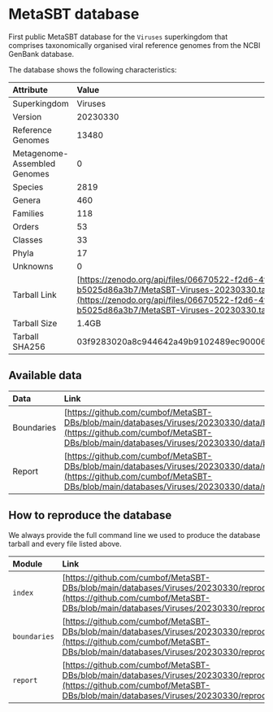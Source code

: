 # MetaSBT database

First public MetaSBT database for the `Viruses` superkingdom that comprises taxonomically organised viral reference genomes from the NCBI GenBank database.

The database shows the following characteristics:

| Attribute | Value |
| :-------- | :---- |
| Superkingdom | Viruses |
| Version | 20230330 |
| Reference Genomes | 13480 |
| Metagenome-Assembled Genomes | 0 |
| Species | 2819 |
| Genera | 460 |
| Families | 118 |
| Orders | 53 |
| Classes | 33 |
| Phyla | 17 |
| Unknowns | 0 |
| Tarball Link | [https://zenodo.org/api/files/06670522-f2d6-4f52-8f22-b5025d86a3b7/MetaSBT-Viruses-20230330.tar](https://zenodo.org/api/files/06670522-f2d6-4f52-8f22-b5025d86a3b7/MetaSBT-Viruses-20230330.tar) |
| Tarball Size | 1.4GB |
| Tarball SHA256 | 03f9283020a8c944642a49b9102489ec90006b29d88088fcc040cc5f78680e3d |

## Available data

| Data | Link |
| :--- | :--- |
| Boundaries | [https://github.com/cumbof/MetaSBT-DBs/blob/main/databases/Viruses/20230330/data/boundaries.tsv](https://github.com/cumbof/MetaSBT-DBs/blob/main/databases/Viruses/20230330/data/boundaries.tsv) |
| Report | [https://github.com/cumbof/MetaSBT-DBs/blob/main/databases/Viruses/20230330/data/report.tsv](https://github.com/cumbof/MetaSBT-DBs/blob/main/databases/Viruses/20230330/data/report.tsv) |

## How to reproduce the database

We always provide the full command line we used to produce the database tarball and every file listed above.

| Module | Link |
| :----- | :--- |
| `index` | [https://github.com/cumbof/MetaSBT-DBs/blob/main/databases/Viruses/20230330/reproduce/index.sh](https://github.com/cumbof/MetaSBT-DBs/blob/main/databases/Viruses/20230330/reproduce/index.sh) |
| `boundaries` | [https://github.com/cumbof/MetaSBT-DBs/blob/main/databases/Viruses/20230330/reproduce/boundaries.sh](https://github.com/cumbof/MetaSBT-DBs/blob/main/databases/Viruses/20230330/reproduce/boundaries.sh) |
| `report` | [https://github.com/cumbof/MetaSBT-DBs/blob/main/databases/Viruses/20230330/reproduce/report.sh](https://github.com/cumbof/MetaSBT-DBs/blob/main/databases/Viruses/20230330/reproduce/report.sh) |
